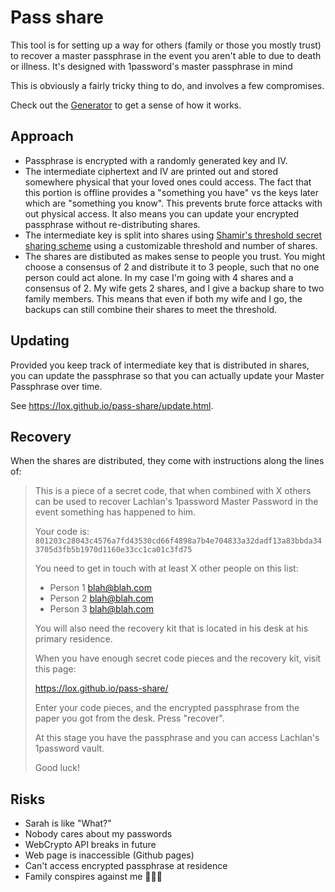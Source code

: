 # Pass share

This tool is for setting up a way for others (family or those you mostly trust) to recover a master passphrase in the event you aren't able to due to death or illness. It's designed with 1password's master passphrase in mind

This is obviously a fairly tricky thing to do, and involves a few compromises.

Check out the [Generator](https://lox.github.io/pass-share/generate.html) to get a sense of how it works.

## Approach

* Passphrase is encrypted with a randomly generated key and IV.
* The intermediate ciphertext and IV are printed out and stored somewhere physical that your loved ones could access. The fact that this portion is offline provides a "something you have" vs the keys later which are "something you know". This prevents brute force attacks with out physical access. It also means you can update your encrypted passphrase without re-distributing shares.
* The intermediate key is split into shares using [Shamir's threshold secret sharing scheme](http://en.wikipedia.org/wiki/Shamir's_Secret_Sharing) using a customizable threshold and number of shares.
* The shares are distibuted as makes sense to people you trust. You might choose a consensus of 2 and distribute it to 3 people, such that no one person could act alone. In my case I'm going with 4 shares and a consensus of 2. My wife gets 2 shares, and I give a backup share to two family members. This means that even if both my wife and I go, the backups can still combine their shares to meet the threshold.

## Updating

Provided you keep track of intermediate key that is distributed in shares, you can update the passphrase so that you can actually update your Master Passphrase over time.

See https://lox.github.io/pass-share/update.html.

## Recovery

When the shares are distributed, they come with instructions along the lines of:

> This is a piece of a secret code, that when combined with X others can be used to recover Lachlan's 1password Master Password in the event something has happened to him.
>
> Your code is: `801203c28043c4576a7fd43530cd66f4898a7b4e704833a32dadf13a83bbda343705d3fb5b1970d1160e33cc1ca01c3fd75`
>
> You need to get in touch with at least X other people on this list:
>
> * Person 1 <blah@blah.com>
> * Person 2 <blah@blah.com>
> * Person 3 <blah@blah.com>
>
> You will also need the recovery kit that is located  in his desk at his primary residence.
>
> When you have enough secret code pieces and the recovery kit, visit this page:
>
> https://lox.github.io/pass-share/
>
> Enter your code pieces, and the encrypted passphrase from the paper you got from the desk. Press "recover".
>
> At this stage you have the passphrase and you can access Lachlan's 1password vault.
>
> Good luck!


## Risks

* Sarah is like "What?"
* Nobody cares about my passwords
* WebCrypto API breaks in future
* Web page is inaccessible (Github pages)
* Can't access encrypted passphrase at residence
* Family conspires against me 🤷🏼‍♂️
